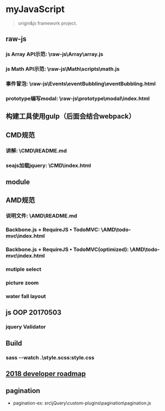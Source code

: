 # myJavaScript
> origin&amp;js framework project.
## raw-js
### js Array API示范: \raw-js\Array\array.js
### js Math API示范: \raw-js\Math\scripts\math.js
### 事件冒泡: \raw-js\Events\eventBubbling\eventBubbling.html
### prototype编写modal: \raw-js\prototype\modal\index.html

## 构建工具使用gulp（后面会结合webpack）

## CMD规范
### 讲解: \CMD\README.md
### seajs加载jquery: \CMD\index.html
## module

## AMD规范
### 说明文件: \AMD\README.md
### Backbone.js + RequireJS • TodoMVC: \AMD\todo-mvc\index.html
### Backbone.js + RequireJS • TodoMVC(optimized): \AMD\todo-mvc\index.html



### mutiple select

### picture zoom

### water fall layout


## js OOP 20170503

### jquery Validator

## Build
###  sass --watch .\style.scss:style.css

## [2018 developer roadmap](https://github.com/kamranahmedse/developer-roadmap)

## pagination
- pagination-ex: src\jQuery\custom-plugins\pagination\pagination.js